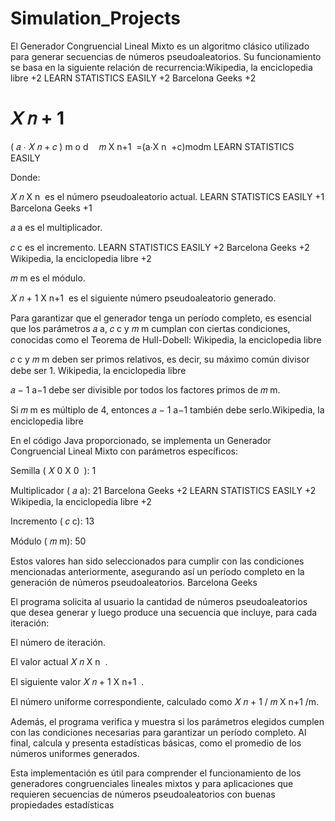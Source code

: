 # Simulation_Projects
​El Generador Congruencial Lineal Mixto es un algoritmo clásico utilizado para generar secuencias de números pseudoaleatorios. Su funcionamiento se basa en la siguiente relación de recurrencia:​
Wikipedia, la enciclopedia libre
+2
LEARN STATISTICS EASILY
+2
Barcelona Geeks
+2

𝑋
𝑛
+
1
=
(
𝑎
⋅
𝑋
𝑛
+
𝑐
)
m
o
d
 
 
𝑚
X 
n+1
​
 =(a⋅X 
n
​
 +c)modm​
LEARN STATISTICS EASILY

Donde:

𝑋
𝑛
X 
n
​
  es el número pseudoaleatorio actual.​
LEARN STATISTICS EASILY
+1
Barcelona Geeks
+1

𝑎
a es el multiplicador.​

𝑐
c es el incremento.​
LEARN STATISTICS EASILY
+2
Barcelona Geeks
+2
Wikipedia, la enciclopedia libre
+2

𝑚
m es el módulo.​

𝑋
𝑛
+
1
X 
n+1
​
  es el siguiente número pseudoaleatorio generado.​

Para garantizar que el generador tenga un período completo, es esencial que los parámetros 
𝑎
a, 
𝑐
c y 
𝑚
m cumplan con ciertas condiciones, conocidas como el Teorema de Hull-Dobell:​
Wikipedia, la enciclopedia libre

𝑐
c y 
𝑚
m deben ser primos relativos, es decir, su máximo común divisor debe ser 1.​
Wikipedia, la enciclopedia libre

𝑎
−
1
a−1 debe ser divisible por todos los factores primos de 
𝑚
m.​

Si 
𝑚
m es múltiplo de 4, entonces 
𝑎
−
1
a−1 también debe serlo.​
Wikipedia, la enciclopedia libre

En el código Java proporcionado, se implementa un Generador Congruencial Lineal Mixto con parámetros específicos:​

Semilla (
𝑋
0
X 
0
​
 ): 1​

Multiplicador (
𝑎
a): 21​
Barcelona Geeks
+2
LEARN STATISTICS EASILY
+2
Wikipedia, la enciclopedia libre
+2

Incremento (
𝑐
c): 13​

Módulo (
𝑚
m): 50​

Estos valores han sido seleccionados para cumplir con las condiciones mencionadas anteriormente, asegurando así un período completo en la generación de números pseudoaleatorios.​
Barcelona Geeks

El programa solicita al usuario la cantidad de números pseudoaleatorios que desea generar y luego produce una secuencia que incluye, para cada iteración:​

El número de iteración.​

El valor actual 
𝑋
𝑛
X 
n
​
 .​

El siguiente valor 
𝑋
𝑛
+
1
X 
n+1
​
 .​

El número uniforme correspondiente, calculado como 
𝑋
𝑛
+
1
/
𝑚
X 
n+1
​
 /m.​

Además, el programa verifica y muestra si los parámetros elegidos cumplen con las condiciones necesarias para garantizar un período completo. Al final, calcula y presenta estadísticas básicas, como el promedio de los números uniformes generados.​

Esta implementación es útil para comprender el funcionamiento de los generadores congruenciales lineales mixtos y para aplicaciones que requieren secuencias de números pseudoaleatorios con buenas propiedades estadísticas
